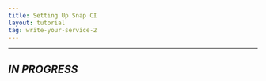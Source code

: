 ```yaml
---
title: Setting Up Snap CI
layout: tutorial
tag: write-your-service-2
---
```

---
## ***IN PROGRESS*** ##
